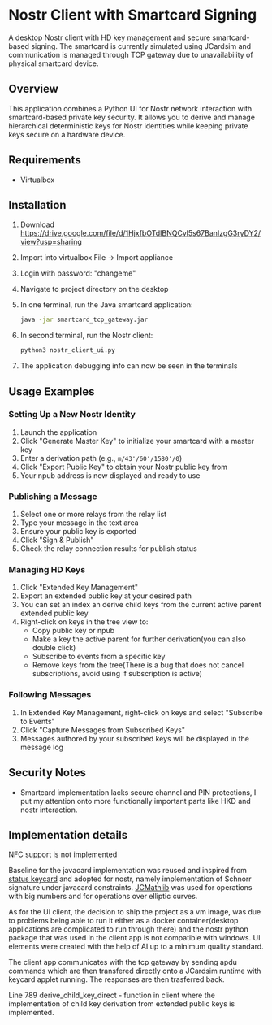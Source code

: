 # Nostr Client with Smartcard Signing

A desktop Nostr client with HD key management and secure smartcard-based signing. The smartcard is currently simulated using JCardsim and communication is managed through TCP gateway due to unavailability of physical smartcard device.

## Overview

This application combines a Python UI for Nostr network interaction with smartcard-based private key security. It allows you to derive and manage hierarchical deterministic keys for Nostr identities while keeping private keys secure on a hardware device.

## Requirements

- Virtualbox

## Installation

1. Download https://drive.google.com/file/d/1HjxfbOTdIBNQCvl5s67BanIzgG3ryDY2/view?usp=sharing
   
2. Import into virtualbox File -> Import appliance
   
3. Login with password: "changeme"
   
4. Navigate to project directory on the desktop
   
5. In one terminal, run the Java smartcard application:
   ```bash
   java -jar smartcard_tcp_gateway.jar
   ```
6. In second terminal, run the Nostr client:
   ```bash
   python3 nostr_client_ui.py
   ```
7. The application debugging info can now be seen in the terminals

## Usage Examples

### Setting Up a New Nostr Identity

1. Launch the application
2. Click "Generate Master Key" to initialize your smartcard with a master key
3. Enter a derivation path (e.g., `m/43'/60'/1580'/0`)
4. Click "Export Public Key" to obtain your Nostr public key from
5. Your npub address is now displayed and ready to use

### Publishing a Message

1. Select one or more relays from the relay list
2. Type your message in the text area
3. Ensure your public key is exported
4. Click "Sign & Publish"
6. Check the relay connection results for publish status

### Managing HD Keys

1. Click "Extended Key Management"
2. Export an extended public key at your desired path
3. You can set an index an derive child keys from the current active parent extended public key
4. Right-click on keys in the tree view to:
   - Copy public key or npub
   - Make a key the active parent for further derivation(you can also double click)
   - Subscribe to events from a specific key
   - Remove keys from the tree(There is a bug that does not cancel subscriptions, avoid using if subscription is active)

### Following Messages

1. In Extended Key Management, right-click on keys and select "Subscribe to Events"
2. Click "Capture Messages from Subscribed Keys"
3. Messages authored by your subscribed keys will be displayed in the message log

## Security Notes

- Smartcard implementation lacks secure channel and PIN protections, I put my attention onto more functionally important parts like HKD and nostr interaction.

## Implementation details

NFC support is not implemented

Baseline for the javacard implementation was reused and inspired from [status keycard](https://github.com/OpenCryptoProject/JCMathLib) and adopted for nostr, namely implementation of Schnorr signature under javacard constraints.
[JCMathlib](https://github.com/OpenCryptoProject/JCMathLib) was used for operations with big numbers and for operations over elliptic curves.

As for the UI client, the decision to ship the project as a vm image, was due to problems being able to run it either as a docker container(desktop applications are complicated to run through there) and the nostr python package that was used in the client app is not compatible with windows. UI elements were created with the help of AI up to a minimum quality standard. 

The client app communicates with the tcp gateway by sending apdu commands which are then transfered directly onto a JCardsim runtime with keycard applet running. The responses are then trasferred back.

Line 789 derive_child_key_direct - function in client where the implementation of child key derivation from extended public keys is implemented.
